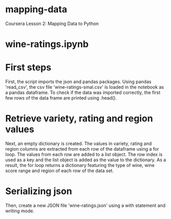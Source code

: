 # mapping-data
Coursera Lesson 2: Mapping Data to Python

# wine-ratings.ipynb 

# First steps
First, the script imports the json and pandas packages.
Using pandas 'read_csv', the csv file 'wine-ratings-smal.csv' is loaded in the notebook as a pandas dataframe. To check if the data was imported correctly, the first few rows of the data frame are printed using .head().
# Retrieve variety, rating and region values
Next, an empty dictionary is created. The values in variety, rating and region columns are extracted from each row of the dataframe using a for loop. The values from each row are added to a list object. The row index is used as a key and the list object is added as the value to the dictionary. As a result, the for loop returns a dictionary featuring the type of wine, wine score range and region of each row of the data set. 
# Serializing json
Then, create a new JSON file 'wine-ratings.json' using a with statement and writing mode.
